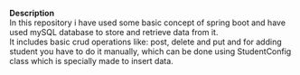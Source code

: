 <b>Description</b>
<br>
In this repository i have used some basic concept of spring boot and have used mySQL database to store and retrieve data from it. 
<br>
It includes basic crud operations like: post, delete and put and for adding student you have to do it manually, which can be done using StudentConfig class which is specially made to insert data.
